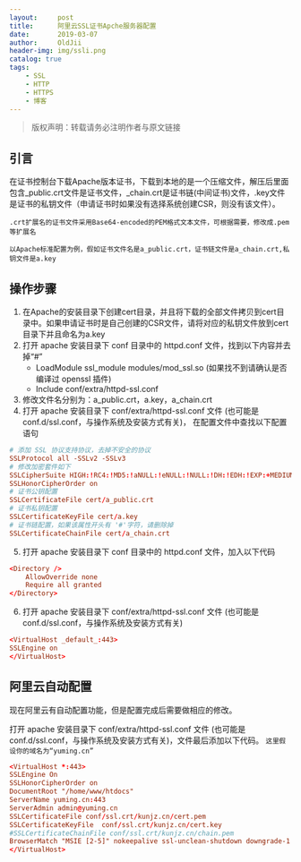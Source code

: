 ```yaml
---
layout:     post
title:      阿里云SSL证书Apche服务器配置
date:       2019-03-07
author:     OldJii
header-img: img/ssli.png
catalog: true
tags:
    - SSL
    - HTTP
    - HTTPS
    - 博客
---
```

> 版权声明：转载请务必注明作者与原文链接

## 引言

在证书控制台下载Apache版本证书，下载到本地的是一个压缩文件，解压后里面包含_public.crt文件是证书文件，_chain.crt是证书链(中间证书)文件，.key文件是证书的私钥文件（申请证书时如果没有选择系统创建CSR，则没有该文件）。

`.crt扩展名的证书文件采用Base64-encoded的PEM格式文本文件，可根据需要，修改成.pem等扩展名`

`以Apache标准配置为例，假如证书文件名是a_public.crt，证书链文件是a_chain.crt,私钥文件是a.key`

## 操作步骤
1. 在Apache的安装目录下创建cert目录，并且将下载的全部文件拷贝到cert目录中。如果申请证书时是自己创建的CSR文件，请将对应的私钥文件放到cert目录下并且命名为a.key
2. 打开 apache 安装目录下 conf 目录中的 httpd.conf 文件，找到以下内容并去掉“#”
	- LoadModule ssl_module modules/mod_ssl.so (如果找不到请确认是否编译过 openssl 插件)
	- Include conf/extra/httpd-ssl.conf
3. 修改文件名分别为：a_public.crt，a.key，a_chain.crt
4. 打开 apache 安装目录下 conf/extra/httpd-ssl.conf 文件 (也可能是conf.d/ssl.conf，与操作系统及安装方式有关)， 在配置文件中查找以下配置语句
```conf
# 添加 SSL 协议支持协议，去掉不安全的协议
SSLProtocol all -SSLv2 -SSLv3
# 修改加密套件如下
SSLCipherSuite HIGH:!RC4:!MD5:!aNULL:!eNULL:!NULL:!DH:!EDH:!EXP:+MEDIUM
SSLHonorCipherOrder on
# 证书公钥配置
SSLCertificateFile cert/a_public.crt
# 证书私钥配置
SSLCertificateKeyFile cert/a.key
# 证书链配置，如果该属性开头有 '#'字符，请删除掉
SSLCertificateChainFile cert/a_chain.crt
```
5. 打开 apache 安装目录下 conf 目录中的 httpd.conf 文件，加入以下代码
```conf
<Directory />
    AllowOverride none
    Require all granted
</Directory>
```
6. 打开 apache 安装目录下 conf/extra/httpd-ssl.conf 文件 (也可能是conf.d/ssl.conf，与操作系统及安装方式有关)
```conf
<VirtualHost _default_:443>
SSLEngine on
</VirtualHost>
```

## 阿里云自动配置

现在阿里云有自动配置功能，但是配置完成后需要做相应的修改。

打开 apache 安装目录下 conf/extra/httpd-ssl.conf 文件 (也可能是conf.d/ssl.conf，与操作系统及安装方式有关)，文件最后添加以下代码。
`这里假设你的域名为“yuming.cn”`
```conf
<VirtualHost *:443>
SSLEngine On
SSLHonorCipherOrder on
DocumentRoot "/home/www/htdocs"
ServerName yuming.cn:443
ServerAdmin admin@yuming.cn
SSLCertificateFile conf/ssl.crt/kunjz.cn/cert.pem
SSLCertificateKeyFile  conf/ssl.crt/kunjz.cn/cert.key
#SSLCertificateChainFile conf/ssl.crt/kunjz.cn/chain.pem
BrowserMatch "MSIE [2-5]" nokeepalive ssl-unclean-shutdown downgrade-1.0 force-response-1.0
</VirtualHost>
```